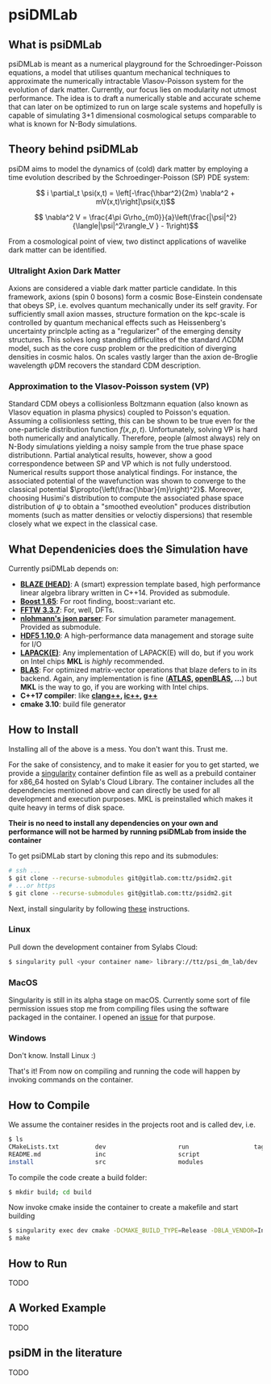 # psiDMLab

## What is psiDMLab

psiDMLab is meant as a numerical playground for the Schroedinger-Poisson equations, 
a model that utilises quantum mechanical techniques to approximate the numerically 
intractable Vlasov-Poisson system for the evolution of dark matter. 
Currently, our focus lies on modularity not utmost performance. The idea is to draft 
a numerically stable and accurate scheme that can later on be optimized to run 
on large scale systems and hopefully is capable of simulating 3+1 dimensional 
cosmological setups comparable to what is known for N-Body simulations.

## Theory behind psiDMLab
psiDM aims to model the dynamics of (cold) dark matter by employing a time evolution
described by the Schroedinger-Poisson (SP) PDE system:
```math
    i \partial_t \psi(x,t) = \left[-\frac{\hbar^2}{2m} \nabla^2 +
    mV(x,t)\right]\psi(x,t)
```
```math
    \nabla^2 V = \frac{4\pi G\rho_{m0}}{a}\left(\frac{|\psi|^2}{\langle|\psi|^2\rangle_V } - 1\right)
```
From a cosmological point of view, two distinct applications of wavelike dark
matter can be identified.
### Ultralight Axion Dark Matter
Axions are considered a viable dark matter particle candidate. In this
framework, axions (spin 0 bosons) form a cosmic Bose-Einstein condensate that
obeys SP, i.e. evolves quantum mechanically under its self gravity. For
sufficiently small axion masses, structure formation on the kpc-scale is controlled
by quantum mechanical effects such as Heissenberg's uncertainty princlple acting
as a "regularizer" of the emerging density structures. This solves long standing
difficulites of the standard $`\Lambda`$CDM model, such as the core cusp problem
or the predicition of diverging densities in cosmic halos. On scales vastly
larger than the axion de-Broglie wavelength $`\psi`$DM recovers the standard CDM
description.
### Approximation to the Vlasov-Poisson system (VP)
Standard CDM obeys a collisionless Boltzmann equation (also known as Vlasov
equation in plasma physics) coupled to Poisson's
equation. Assuming a collisionless setting, this can be shown to be true even
for the one-particle distribution function $`f(x,p,t)`$. Unfortunately, solving
VP is hard both numerically and analytically. Therefore, people (almost always)
rely on N-Body simulations yielding a noisy sample from the true phase space
distributionn. Partial analytical results, however, show a good correspondence
between SP and VP which is not fully understood. Numerical results support those
analytical findings. For instance, the associated potential of the wavefunction
was shown to converge to the classical potential $`\propto{\left(\frac{\hbar}{m}\right)^2}`$.
Moreover, choosing Husimi's distribution to compute the associated phase
space distribution of $`\psi`$ to obtain a "smoothed eveolution" produces
distribution moments (such as matter densities or veloctiy dispersions) that
resemble closely what we expect in the classical case.
### 

## What Dependenicies does the Simulation have
Currently psiDMLab depends on:
* **[BLAZE (HEAD)](https://bitbucket.org/blaze-lib/blaze/src/master/)**: 
    A (smart) expression template based, high performance linear algebra library written in C++14. 
    Provided as submodule.
* **[Boost 1.65](http://www.boost.org)**: For root finding, boost::variant etc.
* **[FFTW 3.3.7](http://www.fftw.org)**: For, well, DFTs.
* **[nlohmann's json parser](https://github.com/nlohmann/json)**: 
    For simulation parameter management. Provided as submodule.
* **[HDF5 1.10.0](https://www.hdfgroup.org/solutions/hdf5/)**: 
    A high-performance data management and storage suite for I/O
* **[LAPACK(E)](https://software.intel.com/en-us/mkl)**: 
    Any implementation of LAPACK(E) will do, but if you work on
    Intel chips **MKL** is _highly_ recommended.
* **[BLAS](https://software.intel.com/en-us/mkl)**: 
    For optimized matrix-vector operations that blaze defers to in its
    backend. Again, any implementation is fine
    (**[ATLAS](http://math-atlas.sourceforge.net),
    [openBLAS](https://www.openblas.net), ...**) but
    **MKL** is the way to go, if you are working with Intel chips.
* **C++17 compiler**: like **[clang++](https://llvm.org),
    [ic++](https://software.intel.com/en-us/c-compilers),
    [g++](https://gcc.gnu.org)**
* **cmake 3.10**: build file generator

## How to Install
Installing all of the above is a mess. You don't want this. Trust me.

For the sake of consistency, and to make it easier for you to get started, we
provide a [singularity](https://www.sylabs.io/singularity/) container defintion file
as well as a prebuild container for x86_64 hosted on Sylab's Cloud Library. 
The container includes all the dependencies mentioned above and can directly be used 
for all development and execution purposes. MKL is preinstalled
which makes it quite heavy in terms of disk space.

**Their is no need to install any dependencies on your own and performance will not 
be harmed by running psiDMLab from inside the container**

To get psiDMLab start by cloning this repo and its submodules:
```bash
# ssh ...
$ git clone --recurse-submodules git@gitlab.com:ttz/psidm2.git
# ...or https
$ git clone --recurse-submodules git@gitlab.com:ttz/psidm2.git
```
Next, install singularity by following 
[these](https://www.sylabs.io/guides/3.2/user-guide/installation.html#) instructions.
### Linux
Pull down the development container from Sylabs Cloud:
```bash
$ singularity pull <your container name> library://ttz/psi_dm_lab/dev
```

### MacOS
Singularity is still in its alpha stage on macOS. Currently some sort of
file permission issues stop me from compiling files using the software packaged
in the container. I opened an [issue](https://github.com/sylabs/singularity/issues/3636) 
for that purpose.

### Windows
Don't know. Install Linux :)

That's it! From now on compiling and running the code will happen by invoking
commands on the container.

## How to Compile
We assume the container resides in the projects root and is called dev, i.e.
```bash
$ ls
CMakeLists.txt          dev                    run                  tags
README.md               inc                    script
install                 src                    modules                     
```
To compile the code create a build folder:
```bash
$ mkdir build; cd build
```
Now invoke cmake inside the container to create a makefile and start building
```bash
$ singularity exec dev cmake -DCMAKE_BUILD_TYPE=Release -DBLA_VENDOR=Intel10_64lp ..
$ make
```

## How to Run
TODO

## A Worked Example
TODO

## psiDM in the literature
TODO
